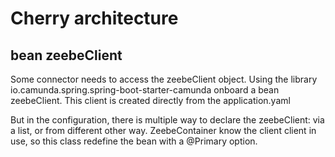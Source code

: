 # Cherry architecture

## bean zeebeClient

Some connector needs to access the zeebeClient object.
Using the library io.camunda.spring.spring-boot-starter-camunda onboard a bean zeebeClient. 
This client is created directly from the application.yaml

But in the configuration, there is multiple way to declare the zeebeClient: via a list, or from different other way.
ZeebeContainer know the client client in use, so this class redefine the bean with a @Primary option.
